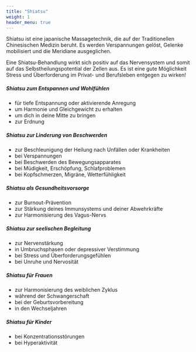 ```yaml
---
title: "Shiatsu"
weight: 1
header_menu: true
---
```


Shiatsu ist eine japanische Massagetechnik, die auf der Traditionellen Chinesischen Medizin beruht. Es werden Verspannungen gelöst, Gelenke mobilisiert und die Meridiane ausgeglichen.

Eine Shiatsu-Behandlung wirkt sich positiv auf das Nervensystem und somit auf das Selbstheilungspotential der Zellen aus. Es ist eine gute Möglichkeit Stress und Überforderung im Privat- und Berufsleben entgegen zu wirken!


##### Shiatsu zum Entspannen und Wohlfühlen
- für tiefe Entspannung oder aktivierende Anregung
- um Harmonie und Gleichgewicht zu erhalten
- um dich in deine Mitte zu bringen
- zur Erdnung

##### Shiatsu zur Linderung von Beschwerden
- zur Beschleunigung der Heilung nach Unfällen oder Krankheiten
- bei Verspannungen 
- bei Beschwerden des Bewegungsapparates
- bei Müdigkeit, Erschöpfung, Schlaf­problemen
- bei Kopfschmerzen, Migräne, Wetterfühligkeit 

##### Shiatsu als Gesundheitsvorsorge
- zur Burnout-Prävention
- zur Stärkung deines Immunsystems und deiner Abwehrkräfte
- zur Harmonisierung des Vagus-Nervs 

##### Shiatsu zur seelischen Begleitung
- zur Nervenstärkung
- in Umbruchsphasen oder depressiver Verstim­mung
- bei Stress und Überforderungsgefühlen
- bei Unruhe und Nervosität

##### Shiatsu für Frauen
- zur Harmonisierung des weiblichen Zyklus
- während der Schwangerschaft
- bei der Geburtsvorbereitung
- in den Wechseljahren

##### Shiatsu für Kinder
- bei Konzentrationsstörungen 
- bei Hyperaktivität

 

